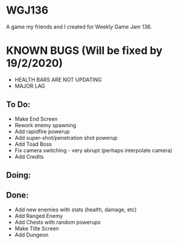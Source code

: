 # WGJ136
 A game my friends and I created for Weekly Game Jam 136.
 
 # KNOWN BUGS (Will be fixed by 19/2/2020)
 
 * HEALTH BARS ARE NOT UPDATING
 * MAJOR LAG
 
 ## To Do:
  * Make End Screen
  * Rework enemy spawning
  * Add rapidfire powerup
  * Add super-shot/penetration shot powerup
  * Add Toad Boss
  * Fix camera switching - very abrupt (perhaps interpolate camera)
  * Add Credits

## Doing:
  

## Done:
  * Add new enemies with stats (health, damage, etc)
  * Add Ranged Enemy
  * Add Chests with random powerups
  * Make Title Screen
  * Add Dungeon
